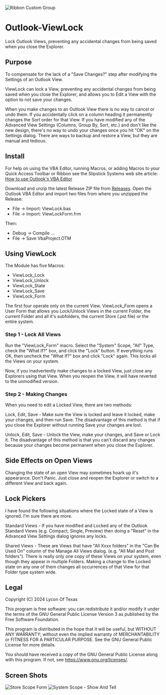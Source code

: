 ![Ribbon Custom Group](https://github.com/user-attachments/assets/e8f26436-e578-4076-b3dd-c5ecb1ac61bf)
# Outlook-ViewLock
Lock Outlook Views, preventing any accidental changes from being saved when you close the Explorer.

## Purpose
To compensate for the lack of a "Save Changes?" step after modifying the Settings of an Outlook View.

ViewLock can lock a View, preventing any accidental changes from being saved when you close the Explorer, and allows you to Edit a View with the option to not save your changes.

When you make changes to an Outlook View there is no way to cancel or undo them. If you accidentally click on a column heading it permanently changes the Sort order for that View. If you have modified any of the Advanced View Settings (Columns, Group By, Sort, etc.) and don't like the new design, there's no way to undo your changes once you hit "OK" on the Settings dialog. There are ways to backup and restore a View, but they are manual and tedious.

## Install
For help on using the VBA Editor, running Macros, or adding Macros to your Quick Access Toolbar or Ribbon see the Slipstick Systems web site article: [How to use Outlook's VBA Editor](https://www.slipstick.com/developer/how-to-use-outlooks-vba-editor/)

Download and unzip the latest Release ZIP file from [Releases](https://github.com/Hornblower409/Outlook-ViewLock/releases).
Open the Outlook VBA Editor and import two files from where you unzipped the Release:

- File -> Import: ViewLock.bas
- File -> Import: ViewLockForm.frm

Then:

- Debug -> Compile ...
- File -> Save VbaProject.OTM

## Using ViewLock
The Module has five Macros:

- ViewLock_Lock
- ViewLock_Unlock
- ViewLock_State
- ViewLock_Save
- ViewLock_Form

The first four operate only on the current View. ViewLock_Form opens a User Form that allows you Lock/Unlock Views in the current Folder, the current Folder and all it's subfolders, the current Store (.pst file) or the entire system.

### Step 1 - Lock All Views
Run the "ViewLock_Form" macro. Select the "System" Scope, "All" Type, check the "What If?" box, and click the "Lock" button. If everything runs OK, then uncheck the "What If?" box and click "Lock" again. This locks all the Views on your system.

Now, if you inadvertently make changes to a locked View, just close any Explorers using that View. When you reopen the View, it will have reverted to the unmodified version.

### Step 2 - Making Changes
When you need to edit a Locked View, there are two methods:

Lock, Edit, Save - Make sure the View is locked and leave it locked, make your changes, and then run Save. The disadvantage of this method is that if you close the Explorer without running Save your changes are lost.

Unlock, Edit, Save - Unlock the View, make your changes, and Save or Lock it. The disadvantage of this method is that you can't discard any changes because your changes become permanent when you close the Explorer.

## Side Effects on Open Views
Changing the state of an open View may sometimes hoark up it's appearance. Don't Panic. Just close and reopen the Explorer or switch to a different View and back again.

## Lock Pickers
I have found the following situations where the Locked state of a View is ignored. I'm sure there are more.

Standard Views - If you have modified and Locked any of the Outlook Standard Views (e.g. Compact, Single, Preview) then doing a "Reset" in the Advanced View Settings dialog ignores any locks.

Shared Views - These are Views that have "All Xxxx folders" in the "Can Be Used On" column of the Manage All Views dialog. (e.g. "All Mail and Post folders"). There is really only one copy of these Views on your system, even though they appear in multiple Folders. Making a change to the Locked state on any one of them changes all occurrences of that View for that Folder type system wide.

## Legal
Copyright (C) 2024 Lycon Of Texas

This program is free software: you can redistribute it and/or modify it under the terms of the GNU General Public License Version 3 as published by the Free Software Foundation.

This program is distributed in the hope that it will be useful, but WITHOUT ANY WARRANTY; without even the implied warranty of MERCHANTABILITY or FITNESS FOR A PARTICULAR PURPOSE.  See the GNU General Public License for more details.

You should have received a copy of the GNU General Public License along with this program.  If not, see <https://www.gnu.org/licenses/>.

## Screen Shots
![Store Scope Form ](https://github.com/user-attachments/assets/11728c3f-c2ec-41cd-b443-e9c2c5a3ee39)
![System Scope - Show And Tell](https://github.com/user-attachments/assets/3a36e21c-605f-44fc-9a9e-66f64286d5b2)
